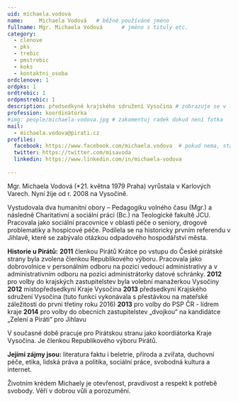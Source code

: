 ```yaml
---
uid: michaela.vodova
name:     Michaela Vodová  	# běžně používáné jméno
fullname: Mgr. Michaela Vodová  	# jméno s tituly etc.
category:
  - clenove
  - pks
  - trebic
  - pmstrebic
  - koks
  - kontaktni_osoba
ordclenove: 1
ordpks: 1
ordtrebic: 1
ordpmstrebic: 1
description: předsedkyně krajského sdružení Vysočina # zobrazuje se v lide
profession: koordinátorka
#img: people/michaela-vodova.jpg # zakomentuj radek dokud není fotka
mail:
  - michaela.vodova@pirati.cz
profiles:
  facebook: https://www.facebook.com/michaela.vodova  # pokud nema, staci smazat tuto radku
  twitter: https://twitter.com/misavoda
  linkedin: https://www.linkedin.com/in/michaela-vodova
  
---
```


Mgr. Michaela Vodová (*21. května 1979 Praha)  vyrůstala v Karlových Varech. Nyní žije od r. 2008 na Vysočině.

Vystudovala dva humanitní obory – Pedagogiku volného času (Mgr.) a následně Charitativní a
sociální práci (Bc.) na Teologické fakultě JCU.
Pracovala jako sociální pracovnice v oblasti péče o seniory, drogové problematiky a hospicové péče.
Podílela se na historicky prvním referendu v Jihlavě, které se zabývalo otázkou odpadového hospodářství města. 

**Historie u Pirátů:**
**2011** členkou Pirátů
Krátce po vstupu do České pirátské strany byla zvolena členkou Republikového výboru.
Pracovala jako dobrovolnice v personálním odboru na pozici vedoucí administrativy a v administrativním odboru na pozici administrátorky datové schránky.
**2012** pro volby do krajských zastupitelstev byla volební manažerkou Vysočiny
**2012** místopředsedkyní Kraje Vysočina
**2013** předsedkyní Krajského sdružení Vysočina (tuto funkci vykonávala s přestávkou na mateřské záležitosti do první třetiny roku 2016)
**2013** pro volby do PSP ČR - lídrem kraje
**2014** pro volby do obecních zastupitelstev „dvojkou“ na kandidátce „Zelení a Piráti“ pro Jihlavu

V současné době pracuje pro Pirátskou stranu jako koordiátorka Kraje Vysočina. Je členkou Republikového výboru Pirátů.

**Jejími zájmy jsou:**
literatura faktu i beletrie, příroda a zvířata, duchovní péče, etika, lidská práva a politika, sociální práce, svobodná kultura a internet.

Životním krédem Michaely je otevřenost, pravdivost a respekt k potřebě svobody. Věří v dobrou vůli a porozumění. 
